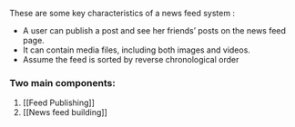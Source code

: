 These are some key characteristics of a news feed system :

-  A user can publish a post and see her friends’ posts on the news feed page.
-  It can contain media files, including both images and videos.
-  Assume the feed is sorted by reverse chronological order

### Two main components:
1.  [[Feed Publishing]]
2. [[News feed building]]